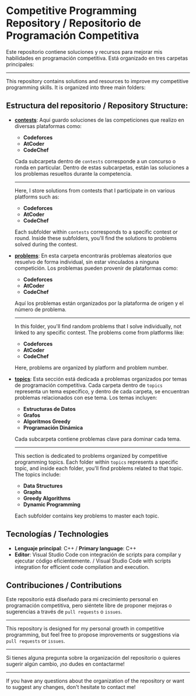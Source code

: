 # Competitive Programming Repository / Repositorio de Programación Competitiva

Este repositorio contiene soluciones y recursos para mejorar mis habilidades en programación competitiva. Está organizado en tres carpetas principales:

---

This repository contains solutions and resources to improve my competitive programming skills. It is organized into three main folders:

## Estructura del repositorio / Repository Structure:

- **[contests](./contests/)**: Aquí guardo soluciones de las competiciones que realizo en diversas plataformas como:
  
  - **Codeforces**
  - **AtCoder**
  - **CodeChef**

  Cada subcarpeta dentro de `contests` corresponde a un concurso o ronda en particular. Dentro de estas subcarpetas, están las soluciones a los problemas resueltos durante la competencia.

  ---

  Here, I store solutions from contests that I participate in on various platforms such as:

  - **Codeforces**
  - **AtCoder**
  - **CodeChef**

  Each subfolder within `contests` corresponds to a specific contest or round. Inside these subfolders, you'll find the solutions to problems solved during the contest.

- **[problems](./problems/)**: En esta carpeta encontrarás problemas aleatorios que resuelvo de forma individual, sin estar vinculados a ninguna competición. Los problemas pueden provenir de plataformas como:
  
  - **Codeforces**
  - **AtCoder**
  - **CodeChef**

  Aquí los problemas están organizados por la plataforma de origen y el número de problema.

  ---

  In this folder, you'll find random problems that I solve individually, not linked to any specific contest. The problems come from platforms like:

  - **Codeforces**
  - **AtCoder**
  - **CodeChef**

  Here, problems are organized by platform and problem number.

- **[topics](./topics/)**: Esta sección está dedicada a problemas organizados por temas de programación competitiva. Cada carpeta dentro de `topics` representa un tema específico, y dentro de cada carpeta, se encuentran problemas relacionados con ese tema. Los temas incluyen:
  
  - **Estructuras de Datos**
  - **Grafos**
  - **Algoritmos Greedy**
  - **Programación Dinámica**

  Cada subcarpeta contiene problemas clave para dominar cada tema.

  ---

  This section is dedicated to problems organized by competitive programming topics. Each folder within `topics` represents a specific topic, and inside each folder, you'll find problems related to that topic. The topics include:

  - **Data Structures**
  - **Graphs**
  - **Greedy Algorithms**
  - **Dynamic Programming**

  Each subfolder contains key problems to master each topic.

## Tecnologías / Technologies

- **Lenguaje principal**: C++ / **Primary language**: C++
- **Editor**: Visual Studio Code con integración de scripts para compilar y ejecutar código eficientemente. / Visual Studio Code with scripts integration for efficient code compilation and execution.

## Contribuciones / Contributions

Este repositorio está diseñado para mi crecimiento personal en programación competitiva, pero siéntete libre de proponer mejoras o sugerencias a través de `pull requests` o `issues`.

---

This repository is designed for my personal growth in competitive programming, but feel free to propose improvements or suggestions via `pull requests` or `issues`.

---

Si tienes alguna pregunta sobre la organización del repositorio o quieres sugerir algún cambio, ¡no dudes en contactarme!

---

If you have any questions about the organization of the repository or want to suggest any changes, don't hesitate to contact me!

